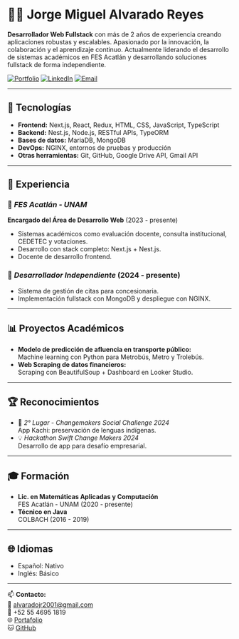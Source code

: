 # 👨‍💻 Jorge Miguel Alvarado Reyes

**Desarrollador Web Fullstack** con más de 2 años de experiencia creando aplicaciones robustas y escalables. Apasionado por la innovación, la colaboración y el aprendizaje continuo. Actualmente liderando el desarrollo de sistemas académicos en FES Acatlán y desarrollando soluciones fullstack de forma independiente.

[![Portfolio](https://img.shields.io/badge/Portafolio-Web-informational?style=flat&logo=google-chrome&color=blue)](https://jorgemike.github.io/Portafolio/)
[![LinkedIn](https://img.shields.io/badge/LinkedIn-jorge--alvarado--0bb17b218-blue?style=flat&logo=linkedin)](https://www.linkedin.com/in/jorge-alvarado-0bb17b218/)
[![Email](https://img.shields.io/badge/Email-alvaradojr2001%40gmail.com-red?style=flat&logo=gmail)](mailto:alvaradojr2001@gmail.com)

---

## 🚀 Tecnologías

- **Frontend:** Next.js, React, Redux, HTML, CSS, JavaScript, TypeScript
- **Backend:** Nest.js, Node.js, RESTful APIs, TypeORM
- **Bases de datos:** MariaDB, MongoDB
- **DevOps:** NGINX, entornos de pruebas y producción
- **Otras herramientas:** Git, GitHub, Google Drive API, Gmail API

---

## 🧠 Experiencia

### 🔹 *FES Acatlán - UNAM*  
**Encargado del Área de Desarrollo Web** (2023 - presente)  
- Sistemas académicos como evaluación docente, consulta institucional, CEDETEC y votaciones.
- Desarrollo con stack completo: Next.js + Nest.js.
- Docente de desarrollo frontend.

### 🔹 *Desarrollador Independiente* (2024 - presente)  
- Sistema de gestión de citas para concesionaria.
- Implementación fullstack con MongoDB y despliegue con NGINX.

---

## 📊 Proyectos Académicos

- **Modelo de predicción de afluencia en transporte público:**  
  Machine learning con Python para Metrobús, Metro y Trolebús.
- **Web Scraping de datos financieros:**  
  Scraping con BeautifulSoup + Dashboard en Looker Studio.

---

## 🏆 Reconocimientos

- 🥈 *2° Lugar - Changemakers Social Challenge 2024*  
  App Kachi: preservación de lenguas indígenas.
- 💡 *Hackathon Swift Change Makers 2024*  
  Desarrollo de app para desafío empresarial.

---

## 🎓 Formación

- **Lic. en Matemáticas Aplicadas y Computación**  
  FES Acatlán - UNAM (2020 - presente)
- **Técnico en Java**  
  COLBACH (2016 - 2019)

---

## 🌐 Idiomas

- Español: Nativo  
- Inglés: Básico

---

📫 **Contacto:**  
📧 alvaradojr2001@gmail.com  
📱 +52 55 4695 1819  
🌐 [Portafolio](https://jorgemike.github.io/Portafolio/)  
🐱 [GitHub](https://github.com/JorgeMike)
